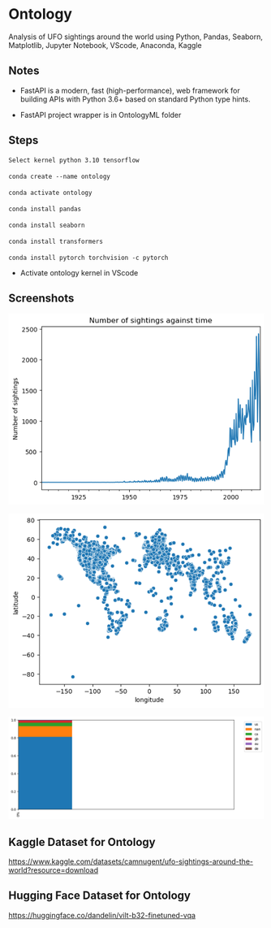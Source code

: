 # Ontology

Analysis of UFO sightings around the world using Python, Pandas, Seaborn, Matplotlib, Jupyter Notebook, VScode, Anaconda, Kaggle

## Notes

- FastAPI is a modern, fast (high-performance), web framework for building APIs with Python 3.6+ based on standard Python type hints.

- FastAPI project wrapper is in OntologyML folder


## Steps

```
Select kernel python 3.10 tensorflow

conda create --name ontology

conda activate ontology

conda install pandas

conda install seaborn

conda install transformers

conda install pytorch torchvision -c pytorch

```

* Activate ontology kernel in VScode


## Screenshots

![Screenshot 1](https://raw.githubusercontent.com/codelabspro/ontology/main/screenshots/screenshot_1.png)

![Screenshot 2](https://raw.githubusercontent.com/codelabspro/ontology/main/screenshots/screenshot_2.png)

![Screenshot 3](https://raw.githubusercontent.com/codelabspro/ontology/main/screenshots/screenshot_3.png)

## Kaggle Dataset for Ontology

https://www.kaggle.com/datasets/camnugent/ufo-sightings-around-the-world?resource=download


## Hugging Face Dataset for Ontology

https://huggingface.co/dandelin/vilt-b32-finetuned-vqa


